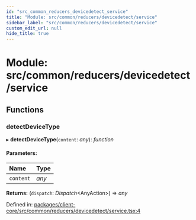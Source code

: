 ```yaml
---
id: "src_common_reducers_devicedetect_service"
title: "Module: src/common/reducers/devicedetect/service"
sidebar_label: "src/common/reducers/devicedetect/service"
custom_edit_url: null
hide_title: true
---
```


# Module: src/common/reducers/devicedetect/service

## Functions

### detectDeviceType

▸ **detectDeviceType**(`content`: *any*): *function*

#### Parameters:

Name | Type |
:------ | :------ |
`content` | *any* |

**Returns:** (`dispatch`: *Dispatch*<AnyAction\>) => *any*

Defined in: [packages/client-core/src/common/reducers/devicedetect/service.tsx:4](https://github.com/xr3ngine/xr3ngine/blob/716a06460/packages/client-core/src/common/reducers/devicedetect/service.tsx#L4)
